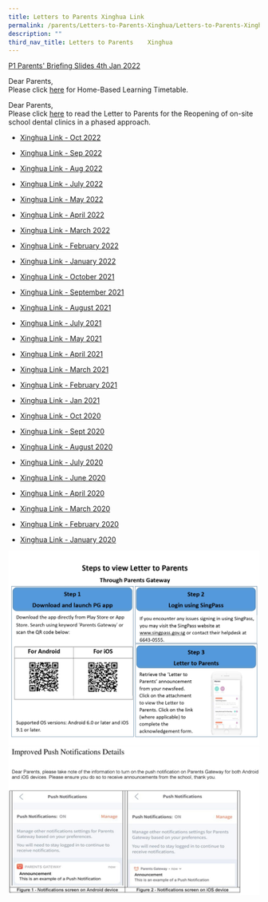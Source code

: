 ```yaml
---
title: Letters to Parents Xinghua Link
permalink: /parents/Letters-to-Parents-Xinghua/Letters-to-Parents-Xinghua-Link/
description: ""
third_nav_title: Letters to Parents    Xinghua
---
```

[P1 Parents' Briefing Slides 4th Jan 2022](/files/Parents/Letters%20to%20Parents%20%20%20Xinghua/P1%20Parents%20Briefing%204%20Jan%202022%20from%20Mr%20Chew.pdf)

  

Dear Parents,   
Please click [here](/files/Parents/Letters%20to%20Parents%20%20%20Xinghua/HBL%20Timtable%2029%20July%202021.pdf) for Home-Based Learning Timetable.  

  

Dear Parents,  
Please click [here](/files/Parents/Letters%20to%20Parents%20%20%20Xinghua/06%2007%2021%20%20Phase3HA%20reopening%20of%20school%20dental%20clinics%20Letter%20to%20Primary%20Parents.pdf) to read the Letter to Parents for the Reopening of on-site school dental clinics in a phased approach.  

*  [Xinghua Link - Oct 2022](/files/Parents/Letters%20to%20Parents%20%20%20Xinghua/XH%20Link_October_%202022.pdf)
 
* [Xinghua Link - Sep 2022](/files/Parents/Letters%20to%20Parents%20%20%20Xinghua/XH%20Link_September_%202022.pdf)

*   [Xinghua Link - Aug 2022](/files/Parents/Letters%20to%20Parents%20%20%20Xinghua/XH%20Link_August%202022.pdf)
*   [Xinghua Link - July 2022](/files/Parents/Letters%20to%20Parents%20%20%20Xinghua/XH%20Link_July%202022.pdf) 
    
*   [Xinghua Link - May 2022](/files/Parents/Letters%20to%20Parents%20%20%20Xinghua/XINGHUA%20LINK%20MAY%202022.pdf)  
    
*   [Xinghua Link - April 2022](/files/Parents/Letters%20to%20Parents%20%20%20Xinghua/Xinghua%20Link_%20April.pdf)  
    
*   [Xinghua Link - March 2022](/files/Parents/Letters%20to%20Parents%20%20%20Xinghua/Xinghua%20Link%20March-2022.pdf)  
    
*   [Xinghua Link - February 2022](/files/Parents/Letters%20to%20Parents%20%20%20Xinghua/Xinghua%20Link%20Feb-2022.pdf)  
    
*   [Xinghua Link - January 2022](/files/Parents/Letters%20to%20Parents%20%20%20Xinghua/Xinghua%20Link_%20Jan%20-2022.pdf)  
    
*   [Xinghua Link - October 2021](/files/Parents/Letters%20to%20Parents%20%20%20Xinghua/October%202021_Xinghua%20Link_colour.pdf)  
    
*   [Xinghua Link - September 2021](/files/Parents/Letters%20to%20Parents%20%20%20Xinghua/Sept%202021_Xinghua%20Link_2%209%202021_colour_for%20uploading.pdf)  
    
*   [Xinghua Link - August 2021](/files/Parents/Letters%20to%20Parents%20%20%20Xinghua/August%202021_Xinghua%20Link%20_Colour_for%20uploading.pdf)

*   [Xinghua Link - July 2021](/files/Parents/Letters%20to%20Parents%20%20%20Xinghua/XH%20Link_July%20%202021_Colour%20for%20Nor-1.pdf)  
    
*   [Xinghua Link - May 2021](/files/Parents/Letters%20to%20Parents%20%20%20Xinghua/XH%20Link_May%202021_Final%20for%20Nor.pdf)  
    
*   [Xinghua Link - April 2021](/files/Parents/Letters%20to%20Parents%20%20%20Xinghua/XH%20Link_April%202021_Final%20for%20Nor.pdf)  
    
*   [Xinghua Link - March 2021](/files/Parents/Letters%20to%20Parents%20%20%20Xinghua/Xinghua%20Link%20March-2021_Final.pdf)  
    
*   [Xinghua Link - February 2021](/files/Parents/Letters%20to%20Parents%20%20%20Xinghua/Xinghua%20Link%20Feb-2021_Final.pdf) 
    
*   [Xinghua Link - Jan 2021](/files/Parents/Letters%20to%20Parents%20%20%20Xinghua/v2Xinghua%20link%20Jan%20-2021-1.pdf)
    
*   [Xinghua Link - Oct 2020](/files/Parents/Letters%20to%20Parents%20%20%20Xinghua/Xinghua%20Link_%20October%20%202020.pdf)  
    
*   [Xinghua Link - Sept 2020](/files/Parents/Letters%20to%20Parents%20%20%20Xinghua/September%202020_Xinghua%20Link.pdf)

*   [Xinghua Link - August 2020](/files/Parents/Letters%20to%20Parents%20%20%20Xinghua/August%202020_Xinghua%20Link.pdf)

*   [Xinghua Link - July 2020](/files/Parents/Letters%20to%20Parents%20%20%20Xinghua/July%202020_Xinghua%20Link_colour.pdf)
*   [Xinghua Link - June 2020](/files/Parents/Letters%20to%20Parents%20%20%20Xinghua/June%202020_Xinghua%20Link_colour.pdf)
*   [Xinghua Link - April 2020](/files/Parents/Letters%20to%20Parents%20%20%20Xinghua/Xinghua%20Link%20April_Final.pdf)
*   [Xinghua Link - March 2020](/files/Parents/Letters%20to%20Parents%20%20%20Xinghua/Xinghua_Link_March-_Final.pdf)
*   [Xinghua Link - February 2020](/files/Parents/Letters%20to%20Parents%20%20%20Xinghua/Xinghua%20Link%20Feb-2020_Final.pdf)
*   [Xinghua Link - January 2020](/files/Parents/Letters%20to%20Parents%20%20%20Xinghua/Xinghua%20link%20Jan%20-2020_Final.pdf)

![](/images/Parents/Letter%20to%20Parents%20%20%20Xinghua/PG.jpg)
![](/images/Parents/Letter%20to%20Parents%20%20%20Xinghua/pg%20notifications%20edited.jpg)